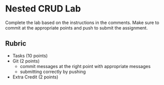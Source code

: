 # Nested CRUD Lab
Complete the lab based on the instructions in the comments. Make sure to commit at the appropriate points and push to submit the assignment.

## Rubric
- Tasks (10 points)
- Git (2 points)
    - commit messages at the right point with appropriate messages
    - submitting correctly by pushing
- Extra Credit (2 points)
